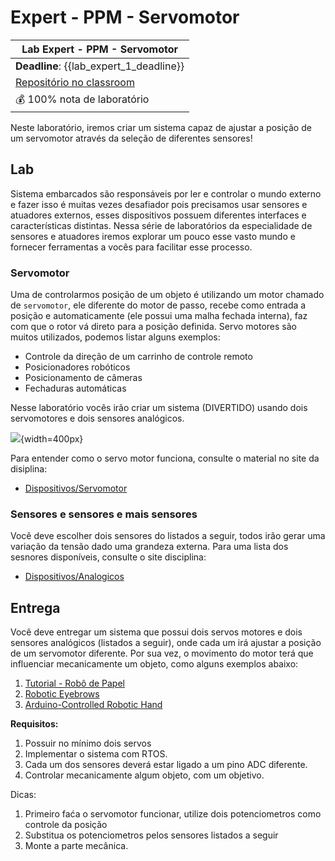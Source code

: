 # Expert - PPM - Servomotor

| Lab Expert - PPM - Servomotor                                |
| ------------------------------------------------------------ |
| **Deadline**: {{lab_expert_1_deadline}}                |
| [Repositório no classroom]({{lab_expert_1_classroom}}) |
| 💰 100% nota de laboratório                                   |

Neste laboratório, iremos criar um sistema capaz de ajustar a posição de um servomotor através da seleção de diferentes sensores!

## Lab

Sistema embarcados são responsáveis por ler e controlar o mundo externo e fazer isso é muitas vezes desafiador pois precisamos usar sensores e atuadores externos, esses dispositivos possuem diferentes interfaces e características distintas. Nessa série de laboratórios da especialidade de sensores e atuadores iremos explorar um pouco esse vasto mundo e fornecer ferramentas a vocês para facilitar esse processo.  

### Servomotor

Uma de controlarmos posição de um objeto é utilizando um motor chamado de `servomotor`, ele diferente do motor de passo, recebe como entrada a posição e automaticamente (ele possui uma malha fechada interna), faz com que o rotor vá direto para a posição definida. Servo motores são muitos utilizados, podemos listar alguns exemplos:

- Controle da direção de um carrinho de controle remoto
- Posicionadores robóticos
- Posicionamento de câmeras
- Fechaduras automáticas

Nesse laboratório vocês irão criar um sistema (DIVERTIDO) usando dois servomotores e dois sensores analógicos. 

![](https://m.media-amazon.com/images/I/61zmykS365L._AC_SL1500_.jpg){width=400px}

Para entender como o servo motor funciona, consulte o material no site da disiplina:

- [Dispositivos/Servomotor](/site/dispositivos/servo)

### Sensores e sensores e mais sensores

Você deve escolher dois sensores do listados a seguir, todos irão gerar uma variação da tensão dado uma grandeza externa. Para uma lista dos sesnores disponíveis, consulte o site disciplina:

- [Dispositivos/Analogicos](/site/dispositivos/analogicos)

## Entrega

Você deve entregar um sistema que possui dois servos motores e dois sensores analógicos (listados a seguir), onde cada um irá ajustar a posição de um servomotor diferente. Por sua vez, o movimento do motor terá que influenciar mecanicamente um objeto, como alguns exemplos abaixo:

1. [Tutorial - Robô de Papel](https://labdegaragem.com/profiles/blogs/tutorial-robo-de-papel-faca-o-seu-garabot-controlado-por-ir)
2. [Robotic Eyebrows](http://www.pyroelectro.com/tutorials/robotic_eyebrows/)
3. [Arduino-Controlled Robotic Hand](https://www.youtube.com/watch?v=QH8MPCCrpbg)

**Requisitos:**

1. Possuir no mínimo dois servos
1. Implementar o sistema com RTOS.
2. Cada um dos sensores deverá estar ligado a um pino ADC diferente.
3. Controlar mecanicamente algum objeto, com um objetivo.

Dicas:

1. Primeiro faća o servomotor funcionar, utilize dois potenciometros como controle da posição
1. Substitua os potenciometros pelos sensores listados a seguir
1. Monte a parte mecânica.
